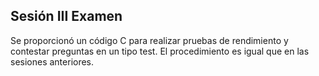 ## Sesión III Examen

Se proporcionó un código C para realizar pruebas de rendimiento y contestar preguntas en un tipo test. El procedimiento es igual que en las sesiones anteriores.